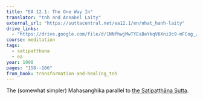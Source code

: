 ```yaml
---
title: "EA 12.1: The One Way In"
translator: "tnh and Annabel Laity"
external_url: "https://suttacentral.net/ea12.1/en/nhat_hanh-laity"
drive_links:
  - "https://drive.google.com/file/d/1NNfhwjMwTYEsBeYkqV6Xni3c9-mFCog_/view?usp=drivesdk"
course: meditation
tags:
  - satipatthana
  - ea
year: 1990
pages: "158--166"
from_book: transformation-and-healing_tnh
---
```


The (somewhat simpler) Mahasanghika parallel to [the Satipaṭṭhāna Sutta](/content/canon/mn10).
